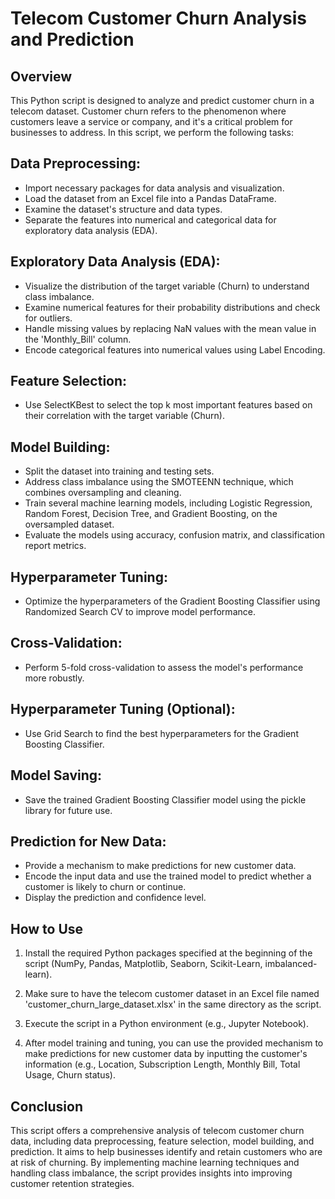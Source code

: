 # Telecom Customer Churn Analysis and Prediction

## Overview
This Python script is designed to analyze and predict customer churn in a telecom dataset. Customer churn refers to the phenomenon where customers leave a service or company, and it's a critical problem for businesses to address. In this script, we perform the following tasks:

## Data Preprocessing:

- Import necessary packages for data analysis and visualization.
- Load the dataset from an Excel file into a Pandas DataFrame.
- Examine the dataset's structure and data types.
- Separate the features into numerical and categorical data for exploratory data analysis (EDA).

## Exploratory Data Analysis (EDA):

- Visualize the distribution of the target variable (Churn) to understand class imbalance.
- Examine numerical features for their probability distributions and check for outliers.
- Handle missing values by replacing NaN values with the mean value in the 'Monthly_Bill' column.
- Encode categorical features into numerical values using Label Encoding.

## Feature Selection:

- Use SelectKBest to select the top k most important features based on their correlation with the target variable (Churn).

## Model Building:

- Split the dataset into training and testing sets.
- Address class imbalance using the SMOTEENN technique, which combines oversampling and cleaning.
- Train several machine learning models, including Logistic Regression, Random Forest, Decision Tree, and Gradient Boosting, on the oversampled dataset.
- Evaluate the models using accuracy, confusion matrix, and classification report metrics.

## Hyperparameter Tuning:

- Optimize the hyperparameters of the Gradient Boosting Classifier using Randomized Search CV to improve model performance.

## Cross-Validation:

- Perform 5-fold cross-validation to assess the model's performance more robustly.

## Hyperparameter Tuning (Optional):

- Use Grid Search to find the best hyperparameters for the Gradient Boosting Classifier.

## Model Saving:

- Save the trained Gradient Boosting Classifier model using the pickle library for future use.

## Prediction for New Data:

- Provide a mechanism to make predictions for new customer data.
- Encode the input data and use the trained model to predict whether a customer is likely to churn or continue.
- Display the prediction and confidence level.

## How to Use
1. Install the required Python packages specified at the beginning of the script (NumPy, Pandas, Matplotlib, Seaborn, Scikit-Learn, imbalanced-learn).

2. Make sure to have the telecom customer dataset in an Excel file named 'customer_churn_large_dataset.xlsx' in the same directory as the script.

3. Execute the script in a Python environment (e.g., Jupyter Notebook).

4. After model training and tuning, you can use the provided mechanism to make predictions for new customer data by inputting the customer's information (e.g., Location, Subscription Length, Monthly Bill, Total Usage, Churn status).

## Conclusion
This script offers a comprehensive analysis of telecom customer churn data, including data preprocessing, feature selection, model building, and prediction. It aims to help businesses identify and retain customers who are at risk of churning. By implementing machine learning techniques and handling class imbalance, the script provides insights into improving customer retention strategies.
